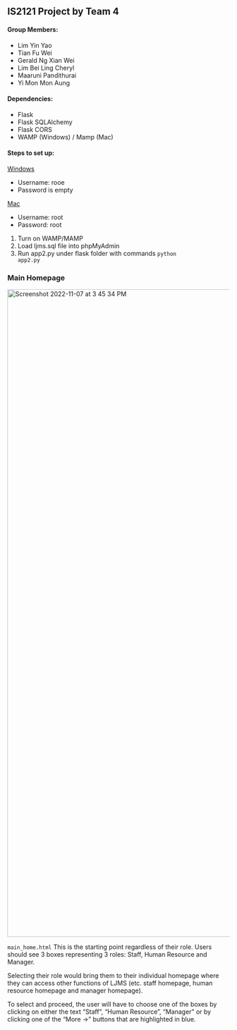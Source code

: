 ## IS2121 Project by Team 4

#### Group Members:
- Lim Yin Yao 
- Tian Fu Wei
- Gerald Ng Xian Wei
- Lim Bei Ling Cheryl
- Maaruni Pandithurai
- Yi Mon Mon Aung

#### Dependencies:
- Flask 
- Flask SQLAlchemy
- Flask CORS
- WAMP (Windows) / Mamp (Mac)

#### Steps to set up:
<ins>Windows</ins>
- Username: rooe
- Password is empty

<ins>Mac</ins>
- Username: root
- Password: root
 
1. Turn on WAMP/MAMP <br>
2. Load ljms.sql file into phpMyAdmin <br>
3. Run app2.py under flask folder with commands <code>python app2.py</code> <br>

### Main Homepage 
<img width="1470" alt="Screenshot 2022-11-07 at 3 45 34 PM" src="https://user-images.githubusercontent.com/85498185/200253901-67e828c1-bb7c-474b-86da-53615186220d.png">

<code>main_home.html</code>
This is the starting point regardless of their role. Users should see 3 boxes representing 3 roles: Staff, Human Resource and Manager.

Selecting their role would bring them to their individual homepage where they can access other functions of LJMS (etc. staff homepage, human resource homepage and manager homepage).

To select and proceed, the user will have to choose one of the boxes by clicking on either the text “Staff”, “Human Resource”, “Manager” or by clicking one of the “More ->” buttons that are highlighted in blue.

